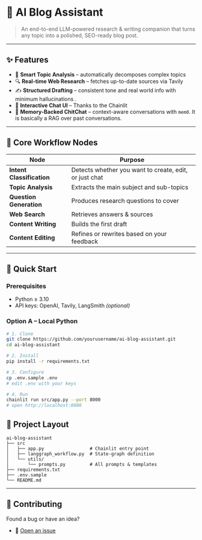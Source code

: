 # 🤖 AI Blog Assistant  
> An end-to-end LLM-powered research & writing companion that turns any topic into a polished, SEO-ready blog post.

---

## ✨ Features

- 🧠 **Smart Topic Analysis** – automatically decomposes complex topics  
- 🔍 **Real-time Web Research** – fetches up-to-date sources via Tavily  
- ✍️ **Structured Drafting** – consistent tone and real world info with minimum hallucinations  .
- 🎯 **Interactive Chat UI** – Thanks to the Chainlit 
- 💬 **Memory-Backed ChitChat** – context-aware conversations with `mem0`. It is basically a RAG over past conversations.

---

## 🧩 Core Workflow Nodes
| Node | Purpose |
|------|---------|
| **Intent Classification** | Detects whether you want to create, edit, or just chat |
| **Topic Analysis** | Extracts the main subject and sub-topics |
| **Question Generation** | Produces research questions to cover |
| **Web Search** | Retrieves answers & sources |
| **Content Writing** | Builds the first draft |
| **Content Editing** | Refines or rewrites based on your feedback |

---

## 🚀 Quick Start

### Prerequisites
- Python ≥ 3.10  
- API keys: OpenAI, Tavily, LangSmith *(optional)*

### Option A – Local Python
```bash
# 1. Clone
git clone https://github.com/yourusername/ai-blog-assistant.git
cd ai-blog-assistant

# 2. Install
pip install -r requirements.txt

# 3. Configure
cp .env.sample .env
# edit .env with your keys

# 4. Run
chainlit run src/app.py --port 8000
# open http://localhost:8000
```


## 📁 Project Layout

```
ai-blog-assistant
├── src
│   ├── app.py                 # Chainlit entry point
│   ├── langgraph_workflow.py  # State-graph definition
│   └── utils/
│       └── prompts.py         # All prompts & templates
├── requirements.txt
├── .env.sample
└── README.md
```

---

## 🤝 Contributing
Found a bug or have an idea?  
- 🐛 [Open an issue](https://github.com/yourusername/ai-blog-assistant/issues)  

